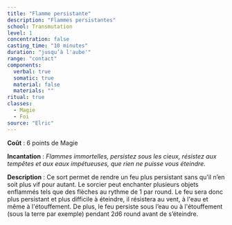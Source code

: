 ```yaml
---
title: "Flamme persistante"
description: "Flammes persistantes"
school: Transmutation
level: 1
concentration: false
casting_time: "10 minutes"
duration: "jusqu’à l'aube'"
range: "contact"
components:
  verbal: true
  somatic: true
  material: false
  materials: ""
ritual: true
classes:
  - Magie
  - Foi
source: "Elric"
---
```

**Coût** : 6 points de Magie  

**Incantation** : *Flammes immortelles, persistez sous les cieux, résistez aux tempêtes et aux eaux impétueuses, que rien ne puisse vous éteindre.*    

**Description** : Ce sort permet de rendre un feu plus persistant sans qu’il n’en soit plus vif pour autant. Le sorcier peut enchanter plusieurs objets enflammés tels que des flèches au rythme de 1 par round. Le feu sera donc plus persistant et plus difficile à éteindre, il résistera au vent, à l'eau et même à l'étouffement. De plus, le feu persiste sous l’eau ou à l'étouffement (sous la terre par exemple) pendant 2d6 round avant de s’éteindre.  
